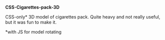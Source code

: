 **CSS-Cigarettes-pack-3D**

CSS-only* 3D model of cigarettes pack. Quite heavy and not really useful, but it was fun to make it.

\*with JS for model rotating
